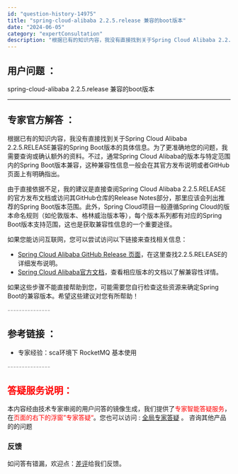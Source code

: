 ```yaml
---
id: "question-history-14975"
title: "spring-cloud-alibaba 2.2.5.release 兼容的boot版本"
date: "2024-06-05"
category: "expertConsultation"
description: "根据已有的知识内容，我没有直接找到关于Spring Cloud Alibaba 2.2.5.RELEASE兼容的Spring Boot版本的具体信息。为了更准确地您的问题，我需要查询或确认额外的资料。不过，通常Spring Cloud Alibaba的版本与特定范围内的Spring Boot版本兼容"
---
```


## 用户问题 ： 
 spring-cloud-alibaba 2.2.5.release 兼容的boot版本  

---------------
## 专家官方解答 ：

根据已有的知识内容，我没有直接找到关于Spring Cloud Alibaba 2.2.5.RELEASE兼容的Spring Boot版本的具体信息。为了更准确地您的问题，我需要查询或确认额外的资料。不过，通常Spring Cloud Alibaba的版本与特定范围内的Spring Boot版本兼容，这种兼容性信息一般会在其官方发布说明或者GitHub页面上有明确指出。

由于直接依据不足，我的建议是直接查阅Spring Cloud Alibaba 2.2.5.RELEASE的官方发布文档或访问其GitHub仓库的Release Notes部分，那里应该会列出推荐的Spring Boot版本范围。此外，Spring Cloud项目一般遵循Spring Cloud的版本命名规则（如伦敦版本、格林威治版本等），每个版本系列都有对应的Spring Boot版本支持范围，这也是获取兼容性信息的一个重要途径。

如果您能访问互联网，您可以尝试访问以下链接来查找相关信息：
- [Spring Cloud Alibaba GitHub Release 页面](https://github.com/alibaba/spring-cloud-alibaba/releases)，在这里查找2.2.5.RELEASE的详细发布说明。
- [Spring Cloud Alibaba官方文档](https://spring-cloud-alibaba.github.io/spring-cloud-alibaba/2.2.x/en-US/)，查看相应版本的文档以了解兼容性详情。

如果这些步骤不能直接帮助到您，可能需要您自行检查这些资源来确定Spring Boot的兼容版本。希望这些建议对您有所帮助！


<font color="#949494">---------------</font> 


## 参考链接 ：

* 专家经验：sca环境下 RocketMQ 基本使用 


 <font color="#949494">---------------</font> 
 


## <font color="#FF0000">答疑服务说明：</font> 

本内容经由技术专家审阅的用户问答的镜像生成，我们提供了<font color="#FF0000">专家智能答疑服务</font>，在<font color="#FF0000">页面的右下的浮窗”专家答疑“</font>。您也可以访问 : [全局专家答疑](https://answer.opensource.alibaba.com/docs/intro) 。 咨询其他产品的的问题

### 反馈
如问答有错漏，欢迎点：[差评](https://ai.nacos.io/user/feedbackByEnhancerGradePOJOID?enhancerGradePOJOId=15080)给我们反馈。
